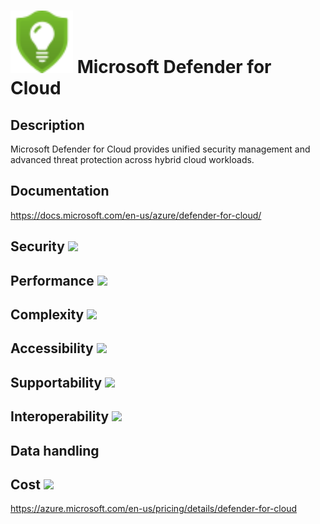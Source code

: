 # <img src ="../img/Microsoft Defender for Cloud.svg" width=100 /> Microsoft Defender for Cloud                 



## Description										
Microsoft Defender for Cloud provides unified security management and advanced threat protection across hybrid cloud workloads.



## Documentation
https://docs.microsoft.com/en-us/azure/defender-for-cloud/


## Security		<img src="../img/star.png" width=100 />  



## Performance		<img src="../img/star.png" width=100 />


	
## Complexity		<img src="../img/star.png" width=100 />



## Accessibility		<img src="../img/star.png" width=100 />



## Supportability		<img src="../img/star.png" width=100 />



## Interoperability		<img src="../img/star.png" width=100 />



## Data handling



## Cost 		<img src="../img/star.png" width=100 />

https://azure.microsoft.com/en-us/pricing/details/defender-for-cloud




